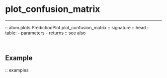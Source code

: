 # plot_confusion_matrix
-----------------------

:: atom.plots:PredictionPlot.plot_confusion_matrix
    :: signature
    :: head
    :: table:
        - parameters
        - returns
    :: see also

<br>

## Example

:: examples
